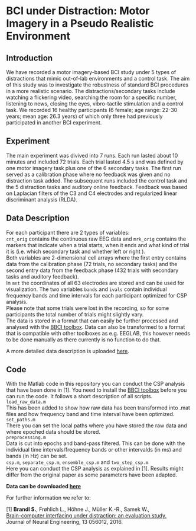 # BCI under Distraction: Motor Imagery in a Pseudo Realistic Environment


## Introduction
We have recorded a motor imagery-based BCI study under 5 types of distractions that mimic out-of-lab environments and a control task. The aim of this study was to investigate the robustness of standard BCI procedures in a more realistic scenario. The distractions/secondary tasks include watching a flickering video, searching the room for a specific number, listening to news, closing the eyes, vibro-tactile stimulation and a control task. We recorded 16 healthy participants (6 female; age range: 22-30 years; mean age: 26.3 years) of which only three had previously participated in another BCI experiment.

## Experiment
The main experiment was divived into 7 runs. Each run lasted about 10 minutes and included 72 trials. Each trial lasted 4.5 s and was defined by one motor imagery task plus one of the 6 secondary tasks. The first run served as a calibration phase where no feedback was given and no distraction task added. The subsequent runs included the control task and the 5 distraction tasks and auditory online feedback. Feedback was based on Laplacian filters of the C3 and C4 electrodes and regularized linear discriminant analysis (RLDA). 

## Data Description
For each participant there are 2 types of variables:  
``cnt_orig`` contains the continuous raw EEG data and ``mrk_orig`` contains the markers that indicate when a trial starts, when it ends and what kind of trial it is (i.e. which secondary task and whether left or right ).  
Both variables are 2-dimensional cell arrays where the first entry contains data from the calibration phase (72 trials, no secondary tasks) and the second entry data from the feedback phase (432 trials with secondary tasks and auditory feedback).  
In ``mnt`` the coordinates of all 63 electrodes are stored and can be used for visualization. The two variables ``bands`` and ``ivals`` contain individual frequency bands and time intervals for each participant optimized for CSP analysis.  
Please note that some trials were lost in the recording, so for some participants the total number of trials might slightly vary.  
The data is stored in a format that can easily be further processed and analysed with the [BBCI toolbox](https://github.com/bbci/bbci_public). Data can also be transformed to a format that is compatible with other toolboxes as e.g. EEGLAB, this however needs to be done manually as there currently is no function to do that.

A more detailed data description is uploaded [here]().

## Code
With the Matlab code in this repository you can conduct the CSP analysis that have been done in [1]. You need to install the [BBCI toolbox](https://github.com/bbci/bbci_public) before you can run the code. It follows a short description of all scripts.  
``load_raw_data.m``  
This has been added to show how raw data has been transformed into .mat files and how frequency band and time interval have been optimized.  
``set_paths.m``  
There you can set the local paths where you have stored the raw data and where epoched data should be stored.  
``preprocessing.m``  
Data is cut into epochs and band-pass filtered. This can be done with the individual time intervals/frequency bands or other intervalds (in ms) and bands (in Hz) can be set.  
``csp.m``, ``separate_csp.m``, ``ensemble_csp.m`` and ``two_step_csp.m``  
Here you can conduct the CSP analysis as explained in [1]. Results might differ from the original paper as some parameters have been adapted.

__Data can be downloaded [here]()__


For further information we refer to:  

[1]
__Brandl S.__, Frøhlich L., Höhne J., Müller K.-R., Samek W.,  
[Brain-computer interfacing under distraction: an evaluation study.](https://iopscience.iop.org/article/10.1088/1741-2560/13/5/056012/meta)  
Journal of Neural Engineering, 13 056012, 2016.